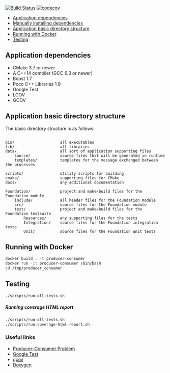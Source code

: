 [![Build Status](https://travis-ci.org/edson-a-soares/producer_consumer.svg?branch=main)](https://travis-ci.org/edson-a-soares/producer_consumer)
[![codecov](https://codecov.io/gh/edson-a-soares/producer_consumer/branch/main/graph/badge.svg?token=BLDGUUQU8K)](https://codecov.io/gh/edson-a-soares/producer_consumer)

* [Application dependencies](#application-dependencies)
* [Manually installing dependencies](docs/Manually_installing_dependencies.md)
* [Application basic directory structure](#application-basic-directory-structure)
* [Running with Docker](#running-with-docker)
* [Testing](#testing)

## Application dependencies

- CMake 3.7 or newer
- A C++14 compiler (GCC 6.3 or newer)
- Boost 1.7
- Poco C++ Libraries 1.9
- Google Test
- LCOV
- GCOV

## Application basic directory structure

The basic directory structure is as follows:

```textmate

bin/                    all executables
lib/                    all libraries
data/                   all sort of application supporting files
    source/             source files that will be generated in runtime
    templates/          templates for the message exchanged between the processes

scripts/                utility scripts for building
cmake/                  supporting files for CMake
docs/                   any additional documentation

Foundation/             project and make/build files for the Foundation module
    include/            all header files for the Foundation module
    src/                source files for the Foundation module
    test/               project and make/build files for the Foundation testsuite
        Resources/      any supporting files for the tests
        Integration/    source files for the Foundation integration tests
        Unit/           source files for the Foundation unit tests
```

## Running with Docker

```bash
docker build . -t producer-consumer
docker run -it producer-consumer /bin/bash
cd /tmp/producer_consumer
```

## Testing

```bash
./scripts/run-all-tests.sh
```

##### Running coverage HTML report

```bash
./scripts/run-all-tests.sh
./scripts/run-coverage-html-report.sh
```

### Useful links ###
* [Producer–Consumer Problem](https://en.wikipedia.org/wiki/Producer%E2%80%93consumer_problem)
* [Google Test](https://github.com/google/googletest/blob/master/googletest/docs)
* [gcov](http://manpages.ubuntu.com/manpages/xenial/man1/alpha-linux-gnu-gcov-5.1.html)
* [Doxygen](https://www.doxygen.nl/index.html)
